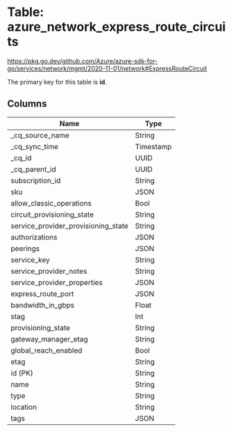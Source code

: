 # Table: azure_network_express_route_circuits

https://pkg.go.dev/github.com/Azure/azure-sdk-for-go/services/network/mgmt/2020-11-01/network#ExpressRouteCircuit

The primary key for this table is **id**.


## Columns
| Name          | Type          |
| ------------- | ------------- |
|_cq_source_name|String|
|_cq_sync_time|Timestamp|
|_cq_id|UUID|
|_cq_parent_id|UUID|
|subscription_id|String|
|sku|JSON|
|allow_classic_operations|Bool|
|circuit_provisioning_state|String|
|service_provider_provisioning_state|String|
|authorizations|JSON|
|peerings|JSON|
|service_key|String|
|service_provider_notes|String|
|service_provider_properties|JSON|
|express_route_port|JSON|
|bandwidth_in_gbps|Float|
|stag|Int|
|provisioning_state|String|
|gateway_manager_etag|String|
|global_reach_enabled|Bool|
|etag|String|
|id (PK)|String|
|name|String|
|type|String|
|location|String|
|tags|JSON|
